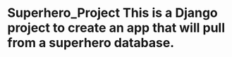 # Superhero_Project This is a Django project to create an app that will pull from a superhero database.
